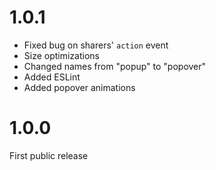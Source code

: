 # 1.0.1

* Fixed bug on sharers' `action` event
* Size optimizations
* Changed names from "popup" to "popover"
* Added ESLint
* Added popover animations

# 1.0.0

First public release
